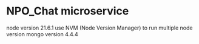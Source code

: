 # NPO_Chat microservice
node version 21.6.1
use NVM (Node Version Manager) to run multiple node version
mongo version 4.4.4
